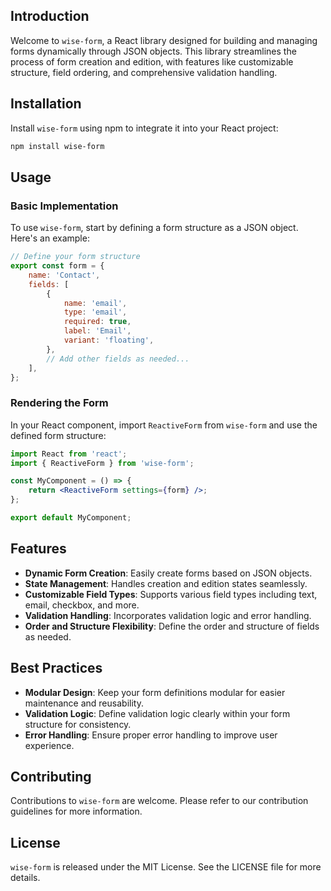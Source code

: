 ## Introduction

Welcome to `wise-form`, a React library designed for building and managing forms dynamically through JSON objects. This
library streamlines the process of form creation and edition, with features like customizable structure, field ordering,
and comprehensive validation handling.

## Installation

Install `wise-form` using npm to integrate it into your React project:

```bash
npm install wise-form
```

## Usage

### Basic Implementation

To use `wise-form`, start by defining a form structure as a JSON object. Here's an example:

```javascript
// Define your form structure
export const form = {
	name: 'Contact',
	fields: [
		{
			name: 'email',
			type: 'email',
			required: true,
			label: 'Email',
			variant: 'floating',
		},
		// Add other fields as needed...
	],
};
```

### Rendering the Form

In your React component, import `ReactiveForm` from `wise-form` and use the defined form structure:

```jsx
import React from 'react';
import { ReactiveForm } from 'wise-form';

const MyComponent = () => {
	return <ReactiveForm settings={form} />;
};

export default MyComponent;
```

## Features

-   **Dynamic Form Creation**: Easily create forms based on JSON objects.
-   **State Management**: Handles creation and edition states seamlessly.
-   **Customizable Field Types**: Supports various field types including text, email, checkbox, and more.
-   **Validation Handling**: Incorporates validation logic and error handling.
-   **Order and Structure Flexibility**: Define the order and structure of fields as needed.

## Best Practices

-   **Modular Design**: Keep your form definitions modular for easier maintenance and reusability.
-   **Validation Logic**: Define validation logic clearly within your form structure for consistency.
-   **Error Handling**: Ensure proper error handling to improve user experience.

## Contributing

Contributions to `wise-form` are welcome. Please refer to our contribution guidelines for more information.

## License

`wise-form` is released under the MIT License. See the LICENSE file for more details.
